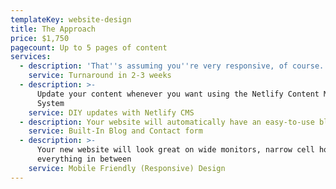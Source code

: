 ```yaml
---
templateKey: website-design
title: The Approach
price: $1,750
pagecount: Up to 5 pages of content
services:
  - description: 'That''s assuming you''re very responsive, of course.'
    service: Turnaround in 2-3 weeks
  - description: >-
      Update your content whenever you want using the Netlify Content Management
      System
    service: DIY updates with Netlify CMS
  - description: Your website will automatically have an easy-to-use blog and contact form.
    service: Built-In Blog and Contact form
  - description: >-
      Your new website will look great on wide monitors, narrow cell hones, and
      everything in between
    service: Mobile Friendly (Responsive) Design
---
```


